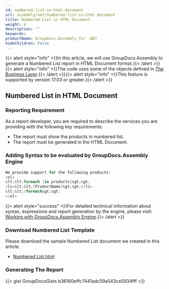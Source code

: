 ```yaml
---
id: numbered-list-in-html-document
url: assembly/net/numbered-list-in-html-document
title: Numbered List in HTML Document
weight: 4
description: ""
keywords: 
productName: GroupDocs.Assembly for .NET
hideChildren: False
---
```

{{< alert style="info" >}}In this article, we will use GroupDocs.Assembly to generate a Numbered List report in HTML Document format.{{< /alert >}}{{< alert style="info" >}}The code uses some of the objects defined in [The Business Layer](https://docs.groupdocs.com/assembly/net/the-business-layer/).{{< /alert >}}{{< alert style="info" >}}This feature is supported by version 17.03 or greater.{{< /alert >}}

## Numbered List in HTML Document

### Reporting Requirement

As a report developer, you are required to describe the services you are providing with the following key requirements:

*   The report must show the products in numbered list.
*   The report must be generated in the HTML Document.

### Adding Syntax to be evaluated by GroupDocs.Assembly Engine

```csharp
We provide support for the following products:
<ol>
&lt;&lt;foreach [in products]&gt;&gt;
<li>&lt;&lt;[ProductName]&gt;&gt;</li>
&lt;&lt;/foreach&gt;&gt;
</ol>
```

{{< alert style="success" >}}For detailed technical information about syntax, expressions and report generation by the engine, please visit: [Working with GroupDocs.Assembly Engine](https://docs.groupdocs.com/assembly/net/working-with-groupdocs-assembly-engine/).{{< /alert >}}

### Download Numbered List Template

Please download the sample Numbered List document we created in this article:

*   [Numbered List.html](https://github.com/groupdocs-assembly/GroupDocs.Assembly-for-.NET/blob/master/Examples/Data/Source/HTML%20Templates/Numbered%20List.html?raw=true)

### Generating The Report

{{< gist GroupDocsGists b36160effc7441adc59a543ce5934fff >}}


